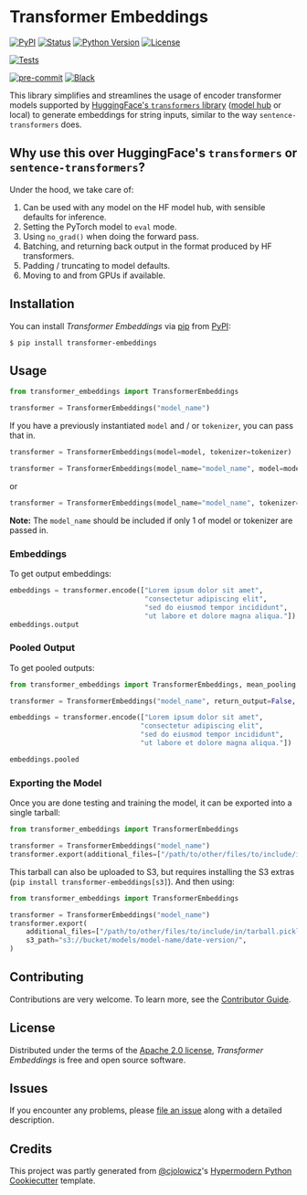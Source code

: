 # Transformer Embeddings

[![PyPI](https://img.shields.io/pypi/v/transformer-embeddings.svg)][pypi_]
[![Status](https://img.shields.io/pypi/status/transformer-embeddings.svg)][status]
[![Python Version](https://img.shields.io/pypi/pyversions/transformer-embeddings)][python version]
[![License](https://img.shields.io/pypi/l/transformer-embeddings)][license]

[![Tests](https://github.com/ginger-io/transformer-embeddings/workflows/Tests/badge.svg?branch=main)][tests]

[![pre-commit](https://img.shields.io/badge/pre--commit-enabled-brightgreen?logo=pre-commit&logoColor=white)][pre-commit]
[![Black](https://img.shields.io/badge/code%20style-black-000000.svg)][black]

[pypi_]: https://pypi.org/project/transformer-embeddings/
[status]: https://pypi.org/project/transformer-embeddings/
[python version]: https://pypi.org/project/transformer-embeddings
[read the docs]: https://transformer-embeddings.readthedocs.io/
[tests]: https://github.com/ginger-io/transformer-embeddings/actions?workflow=Tests
[codecov]: https://app.codecov.io/gh/ginger-io/transformer-embeddings
[pre-commit]: https://github.com/pre-commit/pre-commit
[black]: https://github.com/psf/black

This library simplifies and streamlines the usage of encoder transformer models supported by [HuggingFace's `transformers` library](https://github.com/huggingface/transformers/) ([model hub](https://huggingface.co/models) or local) to generate embeddings for string inputs, similar to the way `sentence-transformers` does.

## Why use this over HuggingFace's `transformers` or `sentence-transformers`?

Under the hood, we take care of:

1. Can be used with any model on the HF model hub, with sensible defaults for inference.
2. Setting the PyTorch model to `eval` mode.
3. Using `no_grad()` when doing the forward pass.
4. Batching, and returning back output in the format produced by HF transformers.
5. Padding / truncating to model defaults.
6. Moving to and from GPUs if available.

## Installation

You can install _Transformer Embeddings_ via [pip] from [PyPI]:

```console
$ pip install transformer-embeddings
```

## Usage

```python
from transformer_embeddings import TransformerEmbeddings

transformer = TransformerEmbeddings("model_name")
```

If you have a previously instantiated `model` and / or `tokenizer`, you can pass that in.

```python
transformer = TransformerEmbeddings(model=model, tokenizer=tokenizer)
```

```python
transformer = TransformerEmbeddings(model_name="model_name", model=model)
```

or

```python
transformer = TransformerEmbeddings(model_name="model_name", tokenizer=tokenizer)
```

**Note:** The `model_name` should be included if only 1 of model or tokenizer are passed in.

### Embeddings

To get output embeddings:

```python
embeddings = transformer.encode(["Lorem ipsum dolor sit amet",
                                 "consectetur adipiscing elit",
                                 "sed do eiusmod tempor incididunt",
                                 "ut labore et dolore magna aliqua."])
embeddings.output
```

### Pooled Output

To get pooled outputs:

```python
from transformer_embeddings import TransformerEmbeddings, mean_pooling

transformer = TransformerEmbeddings("model_name", return_output=False, pooling_fn=mean_pooling)

embeddings = transformer.encode(["Lorem ipsum dolor sit amet",
                                "consectetur adipiscing elit",
                                "sed do eiusmod tempor incididunt",
                                "ut labore et dolore magna aliqua."])

embeddings.pooled
```

### Exporting the Model

Once you are done testing and training the model, it can be exported into a single tarball:

```python
from transformer_embeddings import TransformerEmbeddings

transformer = TransformerEmbeddings("model_name")
transformer.export(additional_files=["/path/to/other/files/to/include/in/tarball.pickle"])
```

This tarball can also be uploaded to S3, but requires installing the S3 extras (`pip install transformer-embeddings[s3]`). And then using:

```python
from transformer_embeddings import TransformerEmbeddings

transformer = TransformerEmbeddings("model_name")
transformer.export(
    additional_files=["/path/to/other/files/to/include/in/tarball.pickle"],
    s3_path="s3://bucket/models/model-name/date-version/",
)
```

## Contributing

Contributions are very welcome. To learn more, see the [Contributor Guide].

## License

Distributed under the terms of the [Apache 2.0 license][license], _Transformer Embeddings_ is free and open source software.

## Issues

If you encounter any problems, please [file an issue] along with a detailed description.

## Credits

This project was partly generated from [@cjolowicz]'s [Hypermodern Python Cookiecutter] template.

[@cjolowicz]: https://github.com/cjolowicz
[pypi]: https://pypi.org/
[hypermodern python cookiecutter]: https://github.com/cjolowicz/cookiecutter-hypermodern-python
[file an issue]: https://github.com/ginger-io/transformer-embeddings/issues
[pip]: https://pip.pypa.io/

<!-- github-only -->

[license]: https://github.com/ginger-io/transformer-embeddings/blob/main/LICENSE
[contributor guide]: https://github.com/ginger-io/transformer-embeddings/blob/main/CONTRIBUTING.md
[command-line reference]: https://transformer-embeddings.readthedocs.io/en/latest/usage.html

